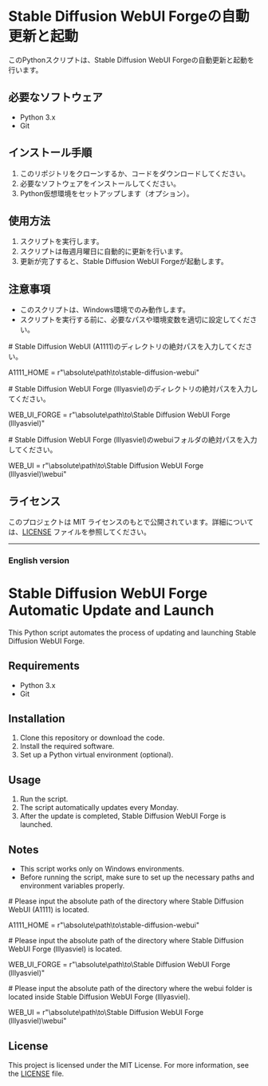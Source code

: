 # Stable Diffusion WebUI Forgeの自動更新と起動

このPythonスクリプトは、Stable Diffusion WebUI Forgeの自動更新と起動を行います。

## 必要なソフトウェア

- Python 3.x
- Git

## インストール手順

1. このリポジトリをクローンするか、コードをダウンロードしてください。
2. 必要なソフトウェアをインストールしてください。
3. Python仮想環境をセットアップします（オプション）。

## 使用方法

1. スクリプトを実行します。
2. スクリプトは毎週月曜日に自動的に更新を行います。
3. 更新が完了すると、Stable Diffusion WebUI Forgeが起動します。

## 注意事項

- このスクリプトは、Windows環境でのみ動作します。
- スクリプトを実行する前に、必要なパスや環境変数を適切に設定してください。

\# Stable Diffusion WebUI (A1111)のディレクトリの絶対パスを入力してください。

A1111_HOME = r"\absolute\path\to\stable-diffusion-webui"

\# Stable Diffusion WebUI Forge (lllyasviel)のディレクトリの絶対パスを入力してください。

WEB_UI_FORGE = r"\absolute\path\to\Stable Diffusion WebUI Forge (lllyasviel)"

\# Stable Diffusion WebUI Forge (lllyasviel)のwebuiフォルダの絶対パスを入力してください。

WEB_UI = r"\absolute\path\to\Stable Diffusion WebUI Forge (lllyasviel)\webui"

## ライセンス

このプロジェクトは MIT ライセンスのもとで公開されています。詳細については、[LICENSE](LICENSE) ファイルを参照してください。


---
### English version

# Stable Diffusion WebUI Forge Automatic Update and Launch

This Python script automates the process of updating and launching Stable Diffusion WebUI Forge.

## Requirements

- Python 3.x
- Git

## Installation

1. Clone this repository or download the code.
2. Install the required software.
3. Set up a Python virtual environment (optional).

## Usage

1. Run the script.
2. The script automatically updates every Monday.
3. After the update is completed, Stable Diffusion WebUI Forge is launched.

## Notes

- This script works only on Windows environments.
- Before running the script, make sure to set up the necessary paths and environment variables properly.

\# Please input the absolute path of the directory where Stable Diffusion WebUI (A1111) is located.

A1111_HOME = r"\absolute\path\to\stable-diffusion-webui"

\# Please input the absolute path of the directory where Stable Diffusion WebUI Forge (lllyasviel) is located.

WEB_UI_FORGE = r"\absolute\path\to\Stable Diffusion WebUI Forge (lllyasviel)"

\# Please input the absolute path of the directory where the webui folder is located inside Stable Diffusion WebUI Forge (lllyasviel).

WEB_UI = r"\absolute\path\to\Stable Diffusion WebUI Forge (lllyasviel)\webui"

## License

This project is licensed under the MIT License. For more information, see the [LICENSE](LICENSE) file.
